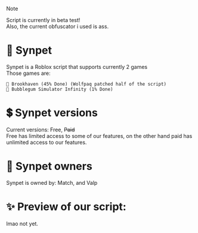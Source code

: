 > [!NOTE]
> Script is currently in beta test!\
> Also, the current obfuscator i used is ass.

# 🌠 Synpet
Synpet is a Roblox script that supports currently 2 games\
Those games are:
```
🏡 Brookhaven (45% Done) (Wolfpaq patched half of the script)
🌠 Bubblegum Simulator Infinity (1% Done)
```
# 💲 Synpet versions
Current versions: Free, ~~Paid~~\
Free has limited access to some of our features, on the other hand paid has unlimited access to our features.
# 👑 Synpet owners
Synpet is owned by: Match, and Valp
# ✨ Preview of our script:
lmao not yet.
